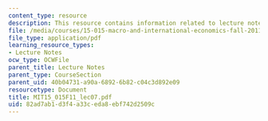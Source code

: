 ```yaml
---
content_type: resource
description: This resource contains information related to lecture notes.
file: /media/courses/15-015-macro-and-international-economics-fall-2011/82ad7ab1d3f4a33ceda8ebf742d2509c_MIT15_015F11_lec07.pdf
file_type: application/pdf
learning_resource_types:
- Lecture Notes
ocw_type: OCWFile
parent_title: Lecture Notes
parent_type: CourseSection
parent_uid: 40b04731-a90a-6892-6b82-c04c3d892e09
resourcetype: Document
title: MIT15_015F11_lec07.pdf
uid: 82ad7ab1-d3f4-a33c-eda8-ebf742d2509c
---
```

